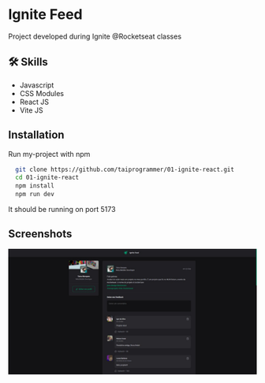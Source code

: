 # Ignite Feed

Project developed during Ignite @Rocketseat classes

## 🛠 Skills

- Javascript
- CSS Modules
- React JS
- Vite JS

## Installation

Run my-project with npm

```bash
  git clone https://github.com/taiprogrammer/01-ignite-react.git
  cd 01-ignite-react
  npm install
  npm run dev
```

It should be running on port 5173

## Screenshots

![App Screenshot](./src/assets/preview-ignite-feed-js.jpg)

